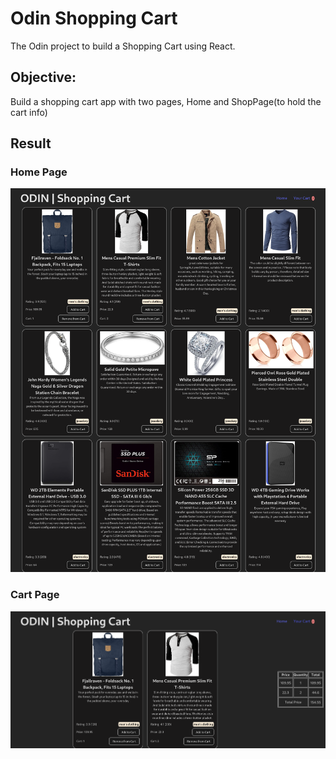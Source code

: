 # Odin Shopping Cart
The Odin project to build a Shopping Cart using React.

## Objective:
Build a shopping cart app with two pages, Home and ShopPage(to hold the cart info)

## Result

### Home Page
![home-page](./assets/home-page.png)

### Cart Page
![cart-image](./assets/cart-page.png)